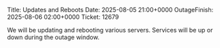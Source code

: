 Title: Updates and Reboots
Date: 2025-08-05 21:00+0000
OutageFinish: 2025-08-06 02:00+0000
Ticket: 12679

We will be updating and rebooting various servers.
Services will be up or down during the outage window.
